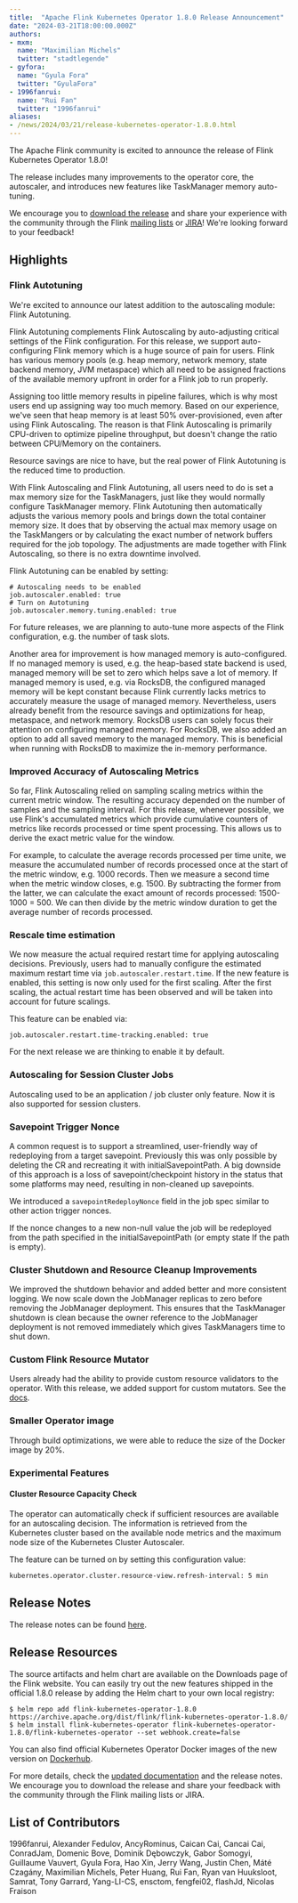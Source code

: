 ```yaml
---
title:  "Apache Flink Kubernetes Operator 1.8.0 Release Announcement"
date: "2024-03-21T18:00:00.000Z"
authors:
- mxm:
  name: "Maximilian Michels"
  twitter: "stadtlegende"
- gyfora:
  name: "Gyula Fora"
  twitter: "GyulaFora"
- 1996fanrui:
  name: "Rui Fan"
  twitter: "1996fanrui"
aliases:
- /news/2024/03/21/release-kubernetes-operator-1.8.0.html
---
```


The Apache Flink community is excited to announce the release of Flink Kubernetes Operator 1.8.0!

The release includes many improvements to the operator core, the autoscaler, and introduces new features
like TaskManager memory auto-tuning.

We encourage you to [download the release](https://flink.apache.org/downloads.html) and share your experience with the
community through the Flink [mailing lists](https://flink.apache.org/community.html#mailing-lists) or
[JIRA](https://issues.apache.org/jira/browse/flink)! We're looking forward to your feedback!

## Highlights

### Flink Autotuning

We're excited to announce our latest addition to the autoscaling module: Flink Autotuning.

Flink Autotuning complements Flink Autoscaling by auto-adjusting critical settings of the Flink configuration.
For this release, we support auto-configuring Flink memory which is a huge source of pain for users. Flink has
various memory pools (e.g. heap memory, network memory, state backend memory, JVM metaspace) which all need to be
assigned fractions of the available memory upfront in order for a Flink job to run properly.

Assigning too little memory results in pipeline failures, which is why most users end up assigning way too much memory.
Based on our experience, we've seen that heap memory is at least 50% over-provisioned, even after using Flink Autoscaling.
The reason is that Flink Autoscaling is primarily CPU-driven to optimize pipeline throughput, but doesn't change the
ratio between CPU/Memory on the containers.

Resource savings are nice to have, but the real power of Flink Autotuning is the reduced time to production.

With Flink Autoscaling and Flink Autotuning, all users need to do is set a max memory size for the TaskManagers, just
like they would normally configure TaskManager memory. Flink Autotuning then automatically adjusts the various memory
pools and brings down the total container memory size. It does that by observing the actual max memory usage on the
TaskMangers or by calculating the exact number of network buffers required for the job topology. The adjustments are
made together with Flink Autoscaling, so there is no extra downtime involved.

Flink Autotuning can be enabled by setting:

```
# Autoscaling needs to be enabled
job.autoscaler.enabled: true
# Turn on Autotuning
job.autoscaler.memory.tuning.enabled: true
```

For future releases, we are planning to auto-tune more aspects of the Flink configuration, e.g. the number of task slots.

Another area for improvement is how managed memory is auto-configured. If no managed memory is used, e.g. the heap-based
state backend is used, managed memory will be set to zero which helps save a lot of memory. If managed memory is used,
e.g. via RocksDB, the configured managed memory will be kept constant because Flink currently lacks metrics to 
accurately measure the usage of managed memory. Nevertheless, users already benefit from the resource savings and 
optimizations for heap, metaspace, and network memory. RocksDB users can solely focus their attention on configuring
managed memory. For RocksDB, we also added an option to add all saved memory to the managed memory. This is beneficial
when running with  RocksDB to maximize the in-memory performance.

### Improved Accuracy of Autoscaling Metrics

So far, Flink Autoscaling relied on sampling scaling metrics within the current metric window. The resulting accuracy
depended on the number of samples and the sampling interval. For this release, whenever possible, we use Flink's
accumulated metrics which provide cumulative counters of metrics like records processed or time spent processing.
This allows us to derive the exact metric value for the window.

For example, to calculate the average records processed per time unite, we measure the accumulated number of records
processed once at the start of the metric window, e.g. 1000 records. Then we measure a second time when the metric
window closes, e.g. 1500. By subtracting the former from the latter, we can calculate the exact amount of records
processed: 1500-1000 = 500. We can then divide by the metric window duration to get the average number of records
processed.

### Rescale time estimation

We now measure the actual required restart time for applying autoscaling decisions. Previously, users had to manually
configure the estimated maximum restart time via `job.autoscaler.restart.time`. If the new feature is enabled, this
setting is now only used for the first scaling. After the first scaling, the actual restart time has been observed
and will be taken into account for future scalings.

This feature can be enabled via:

```
job.autoscaler.restart.time-tracking.enabled: true
```

For the next release we are thinking to enable it by default.

### Autoscaling for Session Cluster Jobs

Autoscaling used to be an application / job cluster only feature. Now it is also supported for session clusters.

### Savepoint Trigger Nonce

A common request is to support a streamlined, user-friendly way of redeploying from a target savepoint. Previously this
was only possible by deleting the CR and recreating it with initialSavepointPath. A big downside of this approach is a
loss of savepoint/checkpoint history in the status that some platforms may need, resulting in non-cleaned up savepoints.

We introduced a `savepointRedeployNonce` field in the job spec similar to other action trigger nonces.

If the nonce changes to a new non-null value the job will be redeployed from the path specified in the
initialSavepointPath (or empty state If the path is empty).

### Cluster Shutdown and Resource Cleanup Improvements

We improved the shutdown behavior and added better and more consistent logging. We now scale down the JobManager
replicas to zero before removing the JobManager deployment. This ensures that the TaskManager shutdown is clean
because the owner reference to the JobManager deployment is not removed immediately which gives TaskManagers time
to shut down.

### Custom Flink Resource Mutator

Users already had the ability to provide custom resource validators to the operator. With this release, we added
support for custom mutators. See the [docs](https://nightlies.apache.org/flink/flink-kubernetes-operator-docs-release-1.8/docs/operations/plugins/#custom-flink-resource-mutators).

### Smaller Operator image

Through build optimizations, we were able to reduce the size of the Docker image by 20%.

### Experimental Features

#### Cluster Resource Capacity Check

The operator can automatically check if sufficient resources are available for an autoscaling decision. The information
is retrieved from the Kubernetes cluster based on the available node metrics and the maximum node size of the Kubernetes
Cluster Autoscaler.

The feature can be turned on by setting this configuration value:

```
kubernetes.operator.cluster.resource-view.refresh-interval: 5 min
```

## Release Notes

The release notes can be found [here](https://issues.apache.org/jira/secure/ReleaseNote.jspa?version=12353866&projectId=12315522).

## Release Resources

The source artifacts and helm chart are available on the Downloads page of the Flink website. You can easily try out the new features shipped in the official 1.8.0 release by adding the Helm chart to your own local registry:

```
$ helm repo add flink-kubernetes-operator-1.8.0 https://archive.apache.org/dist/flink/flink-kubernetes-operator-1.8.0/
$ helm install flink-kubernetes-operator flink-kubernetes-operator-1.8.0/flink-kubernetes-operator --set webhook.create=false
```

You can also find official Kubernetes Operator Docker images of the new version on [Dockerhub](https://hub.docker.com/r/apache/flink-kubernetes-operator).

For more details, check the [updated documentation](https://nightlies.apache.org/flink/flink-kubernetes-operator-docs-release-1.8/) and the release notes. We encourage you to download the release and share your feedback with the community through the Flink mailing lists or JIRA.

## List of Contributors

1996fanrui, Alexander Fedulov, AncyRominus, Caican Cai, Cancai Cai, ConradJam, Domenic Bove, Dominik Dębowczyk,
Gabor Somogyi, Guillaume Vauvert, Gyula Fora, Hao Xin, Jerry Wang, Justin Chen, Máté Czagány, Maximilian Michels,
Peter Huang, Rui Fan, Ryan van Huuksloot, Samrat, Tony Garrard, Yang-LI-CS, ensctom, fengfei02, flashJd, Nicolas Fraison
